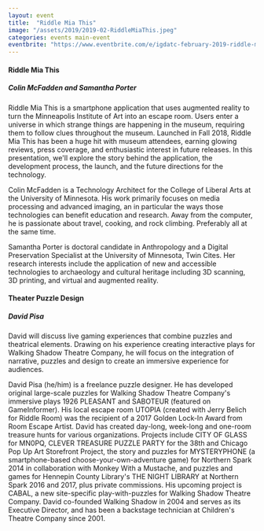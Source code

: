 ```yaml
---
layout: event
title:  "Riddle Mia This"
image: "/assets/2019/2019-02-RiddleMiaThis.jpeg"
categories: events main-event
eventbrite: "https://www.eventbrite.com/e/igdatc-february-2019-riddle-mia-this-tickets-56050971966#"
---
```


#### Riddle Mia This
##### Colin McFadden and Samantha Porter

Riddle Mia This is a smartphone application that uses augmented reality to turn the Minneapolis Institute of Art into an escape room. Users enter a universe in which strange things are happening in the museum, requiring them to follow clues throughout the museum. Launched in Fall 2018, Riddle Mia This has been a huge hit with museum attendees, earning glowing reviews, press coverage, and enthusiastic interest in future releases. In this presentation, we'll explore the story behind the application, the development process, the launch, and the future directions for the technology.


Colin McFadden is a Technology Architect for the College of Liberal Arts at the University of Minnesota. His work primarily focuses on media processing and advanced imaging, an in particular the ways those technologies can benefit education and research. Away from the computer, he is passionate about travel, cooking, and rock climbing. Preferably all at the same time.


Samantha Porter is doctoral candidate in Anthropology and a Digital Preservation Specialist at the University of Minnesota, Twin Cites. Her research interests include the application of new and accessible technologies to archaeology and cultural heritage including 3D scanning, 3D printing, and virtual and augmented reality.


#### Theater Puzzle Design
##### David Pisa

David will discuss live gaming experiences that combine puzzles and theatrical elements. Drawing on his experience creating interactive plays for Walking Shadow Theatre Company, he will focus on the integration of narrative, puzzles and design to create an immersive experience for audiences.


David Pisa (he/him) is a freelance puzzle designer. He has developed original large-scale puzzles for Walking Shadow Theatre Company's immersive plays 1926 PLEASANT and SABOTEUR (featured on GameInformer). His local escape room UTOPIA (created with Jerry Belich for Riddle Room) was the recipient of a 2017 Golden Lock-In Award from Room Escape Artist. David has created day-long, week-long and one-room treasure hunts for various organizations. Projects include CITY OF GLASS for MN0PQ, CLEVER TREASURE PUZZLE PARTY for the 38th and Chicago Pop Up Art Storefront Project, the story and puzzles for MYSTERYPHONE (a smartphone-based choose-your-own-adventure game) for Northern Spark 2014 in collaboration with Monkey With a Mustache, and puzzles and games for Hennepin County Library's THE NIGHT LIBRARY at Northern Spark 2016 and 2017, plus private commissions. His upcoming project is CABAL, a new site-specific play-with-puzzles for Walking Shadow Theatre Company. David co-founded Walking Shadow in 2004 and serves as its Executive Director, and has been a backstage technician at Children's Theatre Company since 2001.

